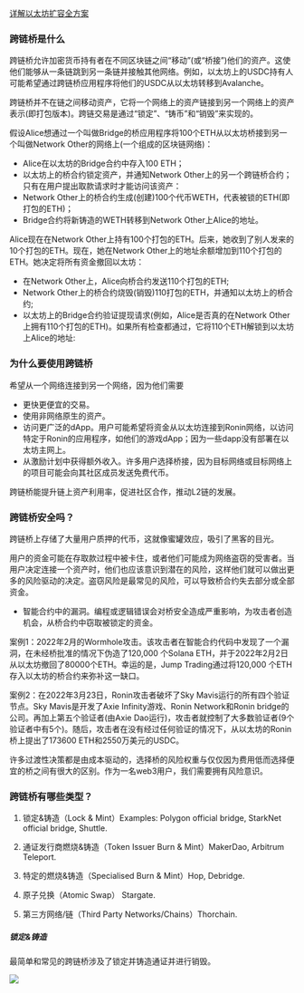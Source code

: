 [详解以太坊扩容全方案](https://baijiahao.baidu.com/s?id=1747454392706508157&wfr=spider&for=pc)

### 跨链桥是什么

跨链桥允许加密货币持有者在不同区块链之间“移动”(或“桥接”)他们的资产。这使他们能够从一条链跳到另一条链并接触其他网络。例如，以太坊上的USDC持有人可能希望通过跨链桥应用程序将他们的USDC从以太坊转移到Avalanche。

跨链桥并不在链之间移动资产，它将一个网络上的资产链接到另一个网络上的资产表示(即打包版本)。跨链交易是通过“锁定”、“铸币”和“销毁”来实现的。

假设Alice想通过一个叫做Bridge的桥应用程序将100个ETH从以太坊桥接到另一个叫做Network Other的网络上(一个组成的区块链网络)：

- Alice在以太坊的Bridge合约中存入100 ETH；
- 以太坊上的桥合约锁定资产，并通知Network Other上的另一个跨链桥合约；只有在用户提出取款请求时才能访问该资产：
- Network Other上的桥合约生成(创建)100个代币WETH，代表被锁的ETH(即打包的ETH)；
- Bridge合约将新铸造的WETH转移到Network Other上Alice的地址。

Alice现在在Network Other上持有100个打包的ETH。后来，她收到了别人发来的10个打包的ETH。现在，她在Network Other上的地址余额增加到110个打包的ETH。她决定将所有资金撤回以太坊：

- 在Network Other上，Alice向桥合约发送110个打包的ETH;
- Network Other上的桥合约烧毁(销毁)110打包的ETH，并通知以太坊上的桥合约;
- 以太坊上的Bridge合约验证提现请求(例如，Alice是否真的在Network Other上拥有110个打包的ETH)。如果所有检查都通过，它将110个ETH解锁到以太坊上Alice的地址:

### 为什么要使用跨链桥

希望从一个网络连接到另一个网络，因为他们需要

- 更快更便宜的交易。
- 使用非网络原生的资产。
- 访问更广泛的dApp。用户可能希望将资金从以太坊连接到Ronin网络，以访问特定于Ronin的应用程序，如他们的游戏dApp；因为一些dapp没有部署在以太坊主网上。
- 从激励计划中获得额外收入。许多用户选择桥接，因为目标网络或目标网络上的项目可能会向其社区成员发送免费代币。

跨链桥能提升链上资产利用率，促进社区合作，推动L2链的发展。

### 跨链桥安全吗？

跨链桥上存储了大量用户质押的代币，这就像蜜罐效应，吸引了黑客的目光。

用户的资金可能在存取款过程中被卡住，或者他们可能成为网络盗窃的受害者。当用户决定连接一个资产时，他们也应该意识到潜在的风险，这样他们就可以做出更多的风险驱动的决定。盗窃风险是最常见的风险，可以导致桥合约失去部分或全部资金。

- 智能合约中的漏洞。编程或逻辑错误会对桥安全造成严重影响，为攻击者创造机会，从桥合约中窃取被锁定的资金。

案例1：2022年2月的Wormhole攻击。该攻击者在智能合约代码中发现了一个漏洞，在未经桥批准的情况下伪造了120,000 个Solana ETH，并于2022年2月2日从以太坊撤回了80000个ETH。幸运的是，Jump Trading通过将120,000 个ETH存入以太坊的桥合约来弥补这一缺口。

案例2：在2022年3月23日，Ronin攻击者破坏了Sky Mavis运行的所有四个验证节点。Sky Mavis是开发了Axie Infinity游戏、Ronin Network和Ronin bridge的公司。再加上第五个验证者(由Axie Dao运行)，攻击者就控制了大多数验证者(9个验证者中有5个)。随后，攻击者在没有经过任何验证的情况下，从以太坊的Ronin桥上提出了173600 ETH和2550万美元的USDC。

许多过渡性决策都是由成本驱动的，选择桥的风险权重与仅仅因为费用低而选择便宜的桥之间有很大的区别。作为一名web3用户，我们需要拥有风险意识。

### 跨链桥有哪些类型？

1. 锁定&铸造（Lock & Mint）Examples: Polygon official bridge, StarkNet official bridge, Shuttle.

2. 通证发行商燃烧&铸造（Token Issuer Burn & Mint）MakerDao, Arbitrum Teleport.

3. 特定的燃烧&铸造（Specialised Burn & Mint）Hop, Debridge.

4. 原子兑换（Atomic Swap） Stargate.

5. 第三方网络/链（Third Party Networks/Chains）Thorchain.

##### 锁定&铸造

最简单和常见的跨链桥涉及了锁定并铸造通证并进行销毁。

![](img\image.webp)
